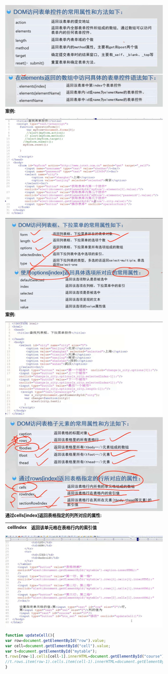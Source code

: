 ![](/assets/J2.png)![](/assets/J3.png)**案例:**

![](/assets/微信图片_20190519123002.jpg)![](/assets/J5.png)**案例:**

![](/assets/微信图片_20190519132005.jpg)![](/assets/微信图片编辑_20190519132517.jpg)**通过cells\[index\]返回表格指定的列所对应的属性:**

| cellIndex | 返回该单元格在表格行内的索引值 |
| :--- | :--- |


![](/assets/kk.jpg)

```js
function updateCell(){
var row=document.getElementById("row").value;
var cell=document.getElementById("cell").value;
var t=document.getElementById("mytable");
t.rows[row-1].cells[cell-1].innerHTML=document.getElementById("course").value;
//t.rows.item(row-1).cells.item(cell-1).innerHTML=document.getElementById("course").value;
}
```



